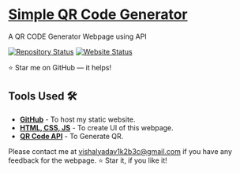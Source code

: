 # <a href="https://qr-code-generator-iota-rosy.vercel.app/" target="_blank">Simple QR Code Generator</a>
<p align="justify">A QR CODE Generator Webpage using API</p>

[![Repository Status](https://img.shields.io/badge/Repository%20Status-Maintained-dark%20green.svg)](https://qr-code-generator-iota-rosy.vercel.app/)
[![Website Status](https://img.shields.io/badge/Website%20Status-Online-green)](https://github.com/VishalYadav30301)

:star: Star me on GitHub — it helps!

## Tools Used 🛠️
* [<b>GitHub</b>](https://github.com/) - To host my static website.
* [<b>HTML, CSS, JS</b>](https://www.w3schools.com/css/default.asp) - To create UI of this webpage.
* [<b>QR Code API</b>](https://goqr.me/api/) - To Generate QR.

Please contact me at vishalyadav1k2b3c@gmail.com if you have any feedback for the webpage. :star: Star it, if you like it!
